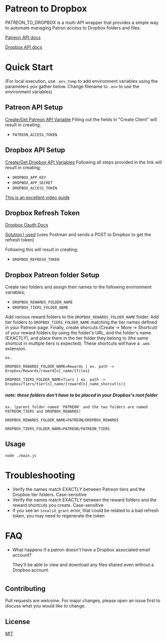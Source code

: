 # Patreon to Dropbox
PATREON_TO_DROPBOX is a multi-API wrapper that provides a simple way to automate managing Patron access to Dropbox folders and files.

[Patreon API docs](https://docs.patreon.com/#introduction)

[Dropbox API docs](https://www.dropbox.com/developers/documentation/http/overview)

# Quick Start
(For local execution, use `.env_temp` to add environment variables using the parameters you gather below. Change filename to `.env` to use the environment variables)
## Patreon API Setup
[Create/Get Patreon API Variable](https://www.patreon.com/portal/registration/register-clients)
Filling out the fields in "Create Client" will result in creating; 
- `PATREON_ACCESS_TOKEN`

## Dropbox API Setup
[Create/Get Dropbox API Variables](https://www.dropbox.com/developers/reference/getting-started#app%20console)
Following all steps provided in the link will result in creating; 
- `DROPBOX_APP_KEY`
- `DROPBOX_APP_SECRET`
- `DROPBOX_ACCESS_TOKEN`

[This is an excellent video guide](https://www.youtube.com/watch?v=AzCQrjWQJs4&ab_channel=freeCodeCamp.org)

## Dropbox Refresh Token
[Dropbox Oauth Docs](https://developers.dropbox.com/oauth-guide)

[Solution I used](https://stackoverflow.com/questions/70641660/how-do-you-get-and-use-a-refresh-token-for-the-dropbox-api-python-3-x) (uses Postman and sends a POST to Dropbox to get the refresh token)

Following this will result in creating;
- `DROPBOX_REFRESH_TOKEN`
  
## Dropbox Patreon folder Setup
Create two folders and assign their names to the following environment variables;
- `DROPBOX_REWARDS_FOLDER_NAME`
- `DROPBOX_TIERS_FOLDER_NAME`

Add various reward folders to the `DROPBOX_REWARDS_FOLDER_NAME` folder. Add tier folders to `DROPBOX_TIERS_FOLDER_NAME` matching the tier names defined in your Patreon page. Finally, create shorcuts (Create -> More -> Shortcut) of your reward folders by using the folder's URL, and the folder's name (EXACTLY), and place them in the tier folder they belong to (the same shortcut in multiple tiers is expected). These shortcuts will have a `.web` extension. 

```
ex.

DROPBOX_REWARDS_FOLDER_NAME=Rewards | ex. path -> Dropbox/Rewards/reward[n]_name/{files}

DROPBOX_TIERS_FOLDER_NAME=Tiers | ex. path -> Dropbox/Tiers/tier[n]_name/{reward[n]_name_shorcut(s)}
``` 
##### note: these folders don't have to be placed in your Dropbox's root folder
```
ex. (parent folder named 'PATREON' and the two folders are named PATREON_TIERS and DROPBOX_REWARDS)

DROPBOX_REWARDS_FOLDER_NAME=PATREON/DROPBOX_REWARDS

DROPBOX_TIERS_FOLDER_NAME=PATREON/PATREON_TIERS
``` 

## Usage
```
node ./main.js
```
# Troubleshooting
- Verify the names match EXACTLY between Patreon tiers and the Dropbox tier folders. Case-sensitive
- Verify the names match EXACTLY between the reward folders and the reward shortcuts you create. Case-sensitive
- If you see an `invalid_grant` error, that could be related to a bad refresh token, you may need to regenerate the token

# FAQ
- What happens if a patron doesn't have a Dropbox associated email account?
  
  They'll be able to view and download any files shared even without a Dropbox account.

#
## Contributing
Pull requests are welcome. For major changes, please open an issue first to discuss what you would like to change.

## License
[MIT](https://choosealicense.com/licenses/mit/)
